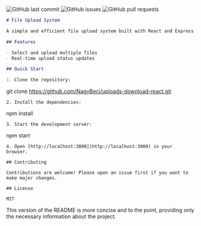 ![GitHub last commit](https://img.shields.io/github/last-commit/NagyBeci/uploads-download-react)
![GitHub issues](https://img.shields.io/github/issues/NagyBeci/uploads-download-react)
![GitHub pull requests](https://img.shields.io/github/issues-pr/NagyBeci/uploads-download-react)

```markdown
# File Upload System

A simple and efficient file upload system built with React and Express.

## Features

- Select and upload multiple files
- Real-time upload status updates

## Quick Start

1. Clone the repository:
   ```
   git clone https://github.com/NagyBeci/uploads-download-react.git
   ```
2. Install the dependencies:
   ```
   npm install
   ```
3. Start the development server:
   ```
   npm start
   ```
4. Open [http://localhost:3000](http://localhost:3000) in your browser.

## Contributing

Contributions are welcome! Please open an issue first if you want to make major changes.

## License

MIT
```

This version of the README is more concise and to the point, providing only the necessary information about the project.
